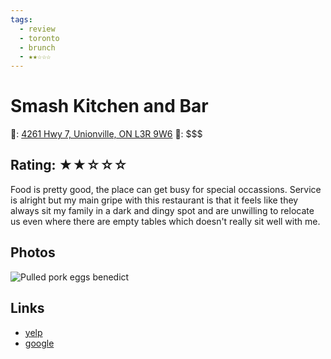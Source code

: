 ```yaml
---
tags:
  - review
  - toronto
  - brunch
  - ★★☆☆☆
---
```

# Smash Kitchen and Bar

📌: [4261 Hwy 7, Unionville, ON L3R 9W6](https://maps.app.goo.gl/c9sbjNaa5oJrw1dr6)
💸: $$$

## Rating: ★★☆☆☆

Food is pretty good, the place can get busy for special occassions. Service is alright but my main gripe with this restaurant is that it feels like they always sit my family in a dark and dingy spot and are unwilling to relocate us even where there are empty tables which doesn't really sit well with me.

## Photos

![Pulled pork eggs benedict](https://media.discordapp.net/attachments/1259711992847929372/1259724185299583087/1CC706FA-A78E-4180-8914-8AABA4941737.jpg?ex=668cb912&is=668b6792&hm=edadd47155ae70fa1e7fc47bdd3c06527534bd96c62c8fe26f19493ce62f596a&=&format=webp&width=810&height=1080)

## Links

- [yelp]()
- [google]()